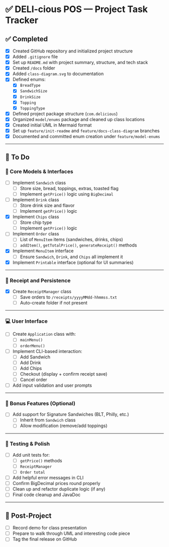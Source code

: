 # ✅ DELI-cious POS — Project Task Tracker

## ✅ Completed

- [x] Created GitHub repository and initialized project structure
- [x] Added `.gitignore` file
- [x] Set up `README.md` with project summary, structure, and tech stack
- [x] Created `/docs` folder
- [x] Added `class-diagram.svg` to documentation
- [x] Defined enums:
    - [x] `BreadType`
    - [x] `SandwichSize`
    - [x] `DrinkSize`
    - [x] `Topping`
    - [x] `ToppingType`
- [x] Defined project package structure (`com.delicious`)
- [x] Organized `model/enums` package and cleaned up class locations
- [x] Created initial UML in Mermaid format
- [x] Set up `feature/init-readme` and `feature/docs-class-diagram` branches
- [x] Documented and committed enum creation under `feature/model-enums`

---

## 🚧 To Do

### 🧠 Core Models & Interfaces

- [ ] Implement `Sandwich` class
    - [ ] Store size, bread, toppings, extras, toasted flag
    - [ ] Implement `getPrice()` logic using `BigDecimal`
- [ ] Implement `Drink` class
    - [ ] Store drink size and flavor
    - [ ] Implement `getPrice()` logic
- [x] Implement `Chips` class
    - [ ] Store chip type
    - [ ] Implement `getPrice()` logic
- [ ] Implement `Order` class
    - [ ] List of `MenuItem` items (sandwiches, drinks, chips)
    - [ ] `addItem()`, `getTotalPrice()`, `generateReceipt()` methods

- [x] Implement `MenuItem` interface
    - [ ] Ensure `Sandwich`, `Drink`, and `Chips` all implement it

- [x] Implement `Printable` interface (optional for UI summaries)

---

### 🧾 Receipt and Persistence

- [x] Create `ReceiptManager` class
    - [ ] Save orders to `/receipts/yyyyMMdd-hhmmss.txt`
    - [ ] Auto-create folder if not present

---

### 💻 User Interface

- [ ] Create `Application` class with:
    - [ ] `mainMenu()`
    - [ ] `orderMenu()`
- [ ] Implement CLI-based interaction:
    - [ ] Add Sandwich
    - [ ] Add Drink
    - [ ] Add Chips
    - [ ] Checkout (display + confirm receipt save)
    - [ ] Cancel order
- [ ] Add input validation and user prompts

---

### 🎁 Bonus Features (Optional)

- [ ] Add support for Signature Sandwiches (BLT, Philly, etc.)
    - [ ] Inherit from `Sandwich` class
    - [ ] Allow modification (remove/add toppings)

---

### 🧪 Testing & Polish

- [ ] Add unit tests for:
    - [ ] `getPrice()` methods
    - [ ] `ReceiptManager`
    - [ ] `Order total`
- [ ] Add helpful error messages in CLI
- [ ] Confirm BigDecimal prices round properly
- [ ] Clean up and refactor duplicate logic (if any)
- [ ] Final code cleanup and JavaDoc

---

## 🧹 Post-Project

- [ ] Record demo for class presentation
- [ ] Prepare to walk through UML and interesting code piece
- [ ] Tag the final release on GitHub
